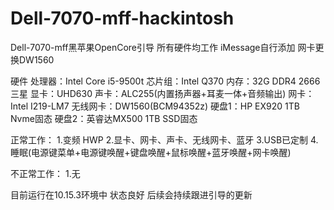 # Dell-7070-mff-hackintosh
Dell-7070-mff黑苹果OpenCore引导 所有硬件均工作 iMessage自行添加 网卡更换DW1560

硬件
处理器：Intel Core i5-9500t
芯片组：Intel Q370
内存：32G DDR4 2666 三星
显卡：UHD630
声卡：ALC255(内置扬声器+耳麦一体+音频输出)
网卡：Intel I219-LM7
无线网卡：DW1560(BCM94352z)
硬盘1：HP EX920 1TB Nvme固态
硬盘2：英睿达MX500 1TB SSD固态

正常工作：
1.变频 HWP
2.显卡、网卡、声卡、无线网卡、蓝牙
3.USB已定制
4.睡眠(电源键菜单+电源键唤醒+键盘唤醒+鼠标唤醒+蓝牙唤醒+网卡唤醒)

不正常工作：
1.无

目前运行在10.15.3环境中 状态良好 后续会持续跟进引导的更新
